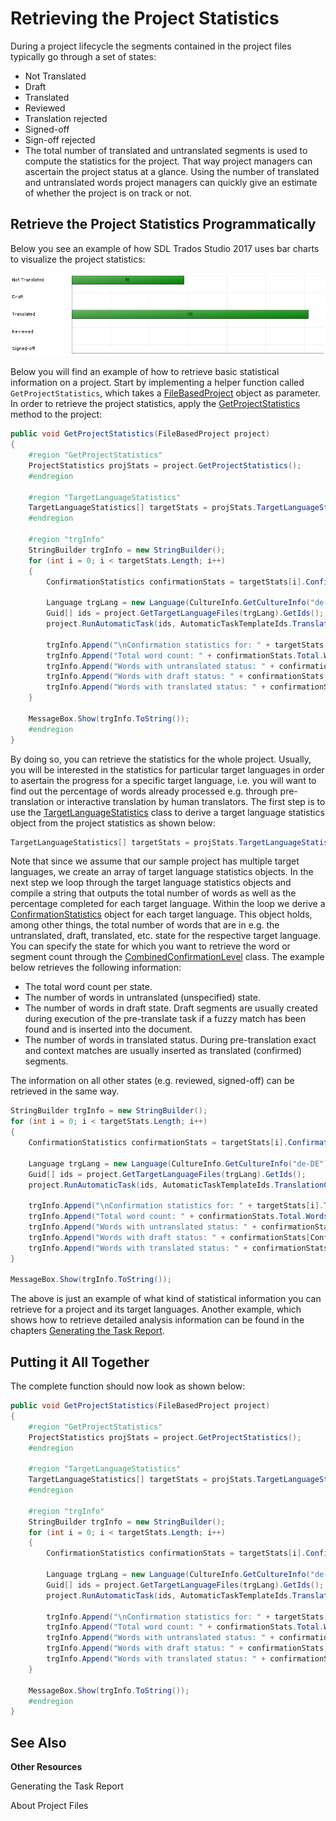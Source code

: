 Retrieving the Project Statistics
==

During a project lifecycle the segments contained in the project files typically go through a set of states:

* Not Translated
* Draft
* Translated
* Reviewed
* Translation rejected
* Signed-off
* Sign-off rejected
* The total number of translated and untranslated segments is used to compute the statistics for the project. That way project managers can ascertain the project status at a glance. Using the number of translated and untranslated words project managers can quickly give an estimate of whether the project is on track or not.

Retrieve the Project Statistics Programmatically
--

Below you see an example of how SDL Trados Studio 2017 uses bar charts to visualize the project statistics:

![Statistics](images/Statistics.jpg)

Below you will find an example of how to retrieve basic statistical information on a project. Start by implementing a helper function called ```GetProjectStatistics```, which takes a [FileBasedProject]() object as parameter. In order to retrieve the project statistics, apply the [GetProjectStatistics]() method to the project:


```cs
public void GetProjectStatistics(FileBasedProject project)
{
    #region "GetProjectStatistics"
    ProjectStatistics projStats = project.GetProjectStatistics();
    #endregion

    #region "TargetLanguageStatistics"
    TargetLanguageStatistics[] targetStats = projStats.TargetLanguageStatistics;
    #endregion

    #region "trgInfo"
    StringBuilder trgInfo = new StringBuilder();
    for (int i = 0; i < targetStats.Length; i++)
    {
        ConfirmationStatistics confirmationStats = targetStats[i].ConfirmationStatistics;

        Language trgLang = new Language(CultureInfo.GetCultureInfo("de-DE"));
        Guid[] ids = project.GetTargetLanguageFiles(trgLang).GetIds();
        project.RunAutomaticTask(ids, AutomaticTaskTemplateIds.TranslationCount);

        trgInfo.Append("\nConfirmation statistics for: " + targetStats[i].TargetLanguage.DisplayName + "\n");
        trgInfo.Append("Total word count: " + confirmationStats.Total.Words.ToString() + "\n");
        trgInfo.Append("Words with untranslated status: " + confirmationStats[ConfirmationLevel.Unspecified].Words.ToString() + "\n");
        trgInfo.Append("Words with draft status: " + confirmationStats[ConfirmationLevel.Draft].Words.ToString() + "\n");
        trgInfo.Append("Words with translated status: " + confirmationStats[ConfirmationLevel.Translated].Words.ToString() + "\n");
    }

    MessageBox.Show(trgInfo.ToString());
    #endregion
}
```

By doing so, you can retrieve the statistics for the whole project. Usually, you will be interested in the statistics for particular target languages in order to asertain the progress for a specific target language, i.e. you will want to find out the percentage of words already processed e.g. through pre-translation or interactive translation by human translators. The first step is to use the [TargetLanguageStatistics]() class to derive a target language statistics object from the project statistics as shown below:

```cs
TargetLanguageStatistics[] targetStats = projStats.TargetLanguageStatistics;
```

Note that since we assume that our sample project has multiple target languages, we create an array of target language statistics objects.
In the next step we loop through the target language statistics objects and compile a string that outputs the total number of words as well as the percentage completed for each target language. Within the loop we derive a [ConfirmationStatistics]() object for each target language. This object holds, among other things, the total number of words that are in e.g. the untranslated, draft, translated, etc. state for the respective target language. You can specify the state for which you want to retrieve the word or segment count through the [CombinedConfirmationLevel]() class. The example below retrieves the following information:

* The total word count per state.
* The number of words in untranslated (unspecified) state.
* The number of words in draft state. Draft segments are usually created during execution of the pre-translate task if a fuzzy match has been found and is inserted into the document.
* The number of words in translated status. During pre-translation exact and context matches are usually inserted as translated (confirmed) segments.

The information on all other states (e.g. reviewed, signed-off) can be retrieved in the same way.

```cs
StringBuilder trgInfo = new StringBuilder();
for (int i = 0; i < targetStats.Length; i++)
{
    ConfirmationStatistics confirmationStats = targetStats[i].ConfirmationStatistics;

    Language trgLang = new Language(CultureInfo.GetCultureInfo("de-DE"));
    Guid[] ids = project.GetTargetLanguageFiles(trgLang).GetIds();
    project.RunAutomaticTask(ids, AutomaticTaskTemplateIds.TranslationCount);

    trgInfo.Append("\nConfirmation statistics for: " + targetStats[i].TargetLanguage.DisplayName + "\n");
    trgInfo.Append("Total word count: " + confirmationStats.Total.Words.ToString() + "\n");
    trgInfo.Append("Words with untranslated status: " + confirmationStats[ConfirmationLevel.Unspecified].Words.ToString() + "\n");
    trgInfo.Append("Words with draft status: " + confirmationStats[ConfirmationLevel.Draft].Words.ToString() + "\n");
    trgInfo.Append("Words with translated status: " + confirmationStats[ConfirmationLevel.Translated].Words.ToString() + "\n");
}

MessageBox.Show(trgInfo.ToString());
```

The above is just an example of what kind of statistical information you can retrieve for a project and its target languages. Another example, which shows how to retrieve detailed analysis information can be found in the chapters [Generating the Task Report]().

Putting it All Together
--

The complete function should now look as shown below:

```cs
public void GetProjectStatistics(FileBasedProject project)
{
    #region "GetProjectStatistics"
    ProjectStatistics projStats = project.GetProjectStatistics();
    #endregion

    #region "TargetLanguageStatistics"
    TargetLanguageStatistics[] targetStats = projStats.TargetLanguageStatistics;
    #endregion

    #region "trgInfo"
    StringBuilder trgInfo = new StringBuilder();
    for (int i = 0; i < targetStats.Length; i++)
    {
        ConfirmationStatistics confirmationStats = targetStats[i].ConfirmationStatistics;

        Language trgLang = new Language(CultureInfo.GetCultureInfo("de-DE"));
        Guid[] ids = project.GetTargetLanguageFiles(trgLang).GetIds();
        project.RunAutomaticTask(ids, AutomaticTaskTemplateIds.TranslationCount);

        trgInfo.Append("\nConfirmation statistics for: " + targetStats[i].TargetLanguage.DisplayName + "\n");
        trgInfo.Append("Total word count: " + confirmationStats.Total.Words.ToString() + "\n");
        trgInfo.Append("Words with untranslated status: " + confirmationStats[ConfirmationLevel.Unspecified].Words.ToString() + "\n");
        trgInfo.Append("Words with draft status: " + confirmationStats[ConfirmationLevel.Draft].Words.ToString() + "\n");
        trgInfo.Append("Words with translated status: " + confirmationStats[ConfirmationLevel.Translated].Words.ToString() + "\n");
    }

    MessageBox.Show(trgInfo.ToString());
    #endregion
}
```

See Also
--

**Other Resources**

Generating the Task Report

About Project Files